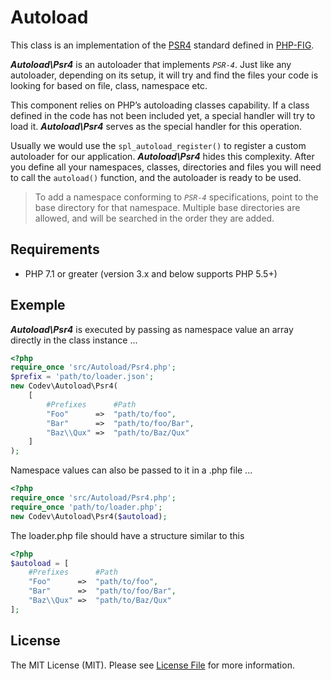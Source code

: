 # Autoload

This class is an implementation of the [PSR4](https://www.php-fig.org/psr/psr-4/) standard defined in [PHP-FIG](https://www.php-fig.org/).

***Autoload\Psr4*** is an autoloader that implements *`PSR-4`*. Just like any autoloader, depending on its setup, it will try and find the files your code is looking for based on file, class, namespace etc.

This component relies on PHP’s autoloading classes capability. If a class defined in the code has not been included yet, a special handler will try to load it. ***Autoload\Psr4*** serves as the special handler for this operation. 

Usually we would use the ```spl_autoload_register()``` to register a custom autoloader for our application. ***Autoload\Psr4*** hides this complexity. After you define all your namespaces, classes, directories and files you will need to call the ```autoload()``` function, and the autoloader is ready to be used.


>To add a namespace conforming to *`PSR-4`* specifications, point to the base directory for that namespace. Multiple base directories are allowed, and will be searched in the order they are added.

## Requirements
- PHP 7.1 or greater (version 3.x and below supports PHP 5.5+)


## Exemple

***Autoload\Psr4*** is executed by passing as namespace value an array directly in the class instance ... 

```php
<?php
require_once 'src/Autoload/Psr4.php';
$prefix = 'path/to/loader.json';
new Codev\Autoload\Psr4(
    [
        #Prefixes      #Path
        "Foo"      =>  "path/to/foo",
        "Bar"      =>  "path/to/foo/Bar",
        "Baz\\Qux" =>  "path/to/Baz/Qux"
    ]
);
```

Namespace values can also be passed to it in a .php file ...

```php
<?php
require_once 'src/Autoload/Psr4.php';
require_once 'path/to/loader.php';
new Codev\Autoload\Psr4($autoload);
```

The loader.php file should have a structure similar to this

```php
<?php
$autoload = [
    #Prefixes      #Path
    "Foo"      =>  "path/to/foo",
    "Bar"      =>  "path/to/foo/Bar",
    "Baz\\Qux" =>  "path/to/Baz/Qux"
];
```

## License

The MIT License (MIT). Please see [License File](https://github.com/pandbox/Autoload/blob/main/LICENSE) for more information.
